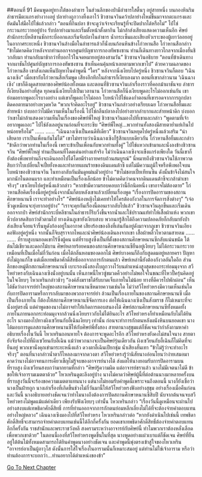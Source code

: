 ##ตอนที่ 91 มีคนพูดอยู่ทางใต้ของลำธาร
ในส่วนลึกของป่ามีลำธารใสตื้นๆ อยู่สายหนึ่ง บนกองหินริมลำธารมีตะแกรงย่างวางอยู่ ปลาย่างถูกวางทิ้งเอาไว้
ชิวซานจวินคว้าปลาย่างใหม่ขึ้นมาจากตะแกรงและยัดมันใส่มือไป๋ไช่แล้วกล่าว “ตอนที่กินปลา ข้าจะดูว่าเจ้าจะเรียนรู้ที่จะปิดปากได้หรือไม่”
ไป๋ไช่กระวนกระวายอยู่บ้าง รับปลาย่างมาและเริ่มตั้งหน้าตั้งตากิน ไม่กล้าส่งเสียงแสดงความเห็นอีก
ศิษย์สำนักกระบี่หลีซานชักกระบี่ออกและเริ่มจับปลาในลำธาร น้ำกระเซ็นและเสียงหัวเราะของผู้เยาว์ลอยอยู่ในอากาศระยะหนึ่ง
ชิวซานจวินล้างมือในลำธารแล้วก็นั่งบนก้อนหินข้างโก่วหานสือ
โก่วหานสือกล่าว “ข้าไม่คาดคิดว่าหลังจากท่านออกจากศูนย์บัญชาการกองทัพซงซาน ท่านก็เดินทางยาวไกลจากเมืองฮั่นชิวกลับมา ท่านกลับมาช้ากว่าที่บอกไว้ในจดหมายอยู่สองสามวัน”
ชิวซานจวินอธิบาย “ตอนที่ข้าเดินทางจากผาชันไปศูนย์บัญชาการกองทัพซงซาน ข้าเห็นคนคุ้นหน้าเลยตามพวกเขาไป”
ด้วยความฉลาดของโก่วหานสือ เขาสังเกตเห็นปัญหาในคำพูดนี้ “ใคร”
หลังจากนิ่งเงียบไปครู่หนึ่ง ชิวซานจวินก็ตอบ “เฉินฉางเซิง”
เมื่อเขากับโก่วหานสือเริ่มพูด เสียงอึกทึกในลำธารก็เงียบลงมาก
ตอนที่เขากล่าวนาม ‘เฉินฉางเซิง’ เขาก็ดึงดูดสายตาของศิษย์น้องทั้งหมด
และตอนที่ชิวซานจวินเล่าเรื่องราวที่คอกม้าผาชันจบ ลำธารก็เงียบงันอย่างที่สุด ทุกคนนิ่งเงียบไปเป็นเวลานาน
โก่วหานสือก็นิ่งเงียบพูดอะไรไม่ออกเช่นกัน เขาย่อมอยากพูดอะไรบางอย่าง แต่เขาก็พูดอะไรไม่ออก
ใบหน้าไป๋ไช่แดงก่ำตอนที่เขารอดจากการถูกปลาติดคอตายมาอย่างหวุดหวิด
“พวกเจ้าคิดอะไรอยู่” ชิวซานจวินกล่าวอย่างเรียบเฉย
โก่วหานสือยิ้มและส่ายหน้า บ่งบอกว่าไม่มีความเห็นในเรื่องนี้
ไป๋ไช่กลืนปลาลงไปอย่างยากลำบากและส่ายหน้าดิก บ่งบอกว่าเขาไม่กล้าแสดงความเห็นในเรื่องของศิษย์พี่ใหญ่
ชิวซานจวินมองไปที่เขาและกล่าว “พูดตามที่เจ้าอยากพูดเถอะ”
ไป๋ไช่ลังเลอยู่นานก่อนที่จะกระซิบ “ศิษย์พี่ใหญ่...พวกท่านทั้งสองมีสายตาย่ำแย่เกินไปหน่อยหรือไม่”
……
……
“เฉินฉางเซิงเป็นคนดีทีเดียว”
ชิวซานจวินหยุดไปครู่หนึ่งแล้วเสริม “น่าเสียดาย เราเป็นเพื่อนกันไม่ได้”
เขาไม่ทราบว่าเฉินฉางเซิงก็รู้สึกแบบเดียวกัน
โก่วหานสือยิ้มและกล่าว “ข้าดีกว่าพวกท่านในเรื่องนี้ เพราะข้าเป็นเพื่อนกับพวกท่านทั้งคู่”
ไป๋ไช่แหวกเข้ามาและนั่งลงข้างชิวซานจวิน “ศิษย์พี่ใหญ่ ท่านเป็นคนที่โดดเด่นอย่างแท้จริง ไม่ว่าเฉินฉางเซิงจะแข็งแกร่งเพียงใด วันนี้เขาก็ยังต้องพึ่งพาท่านถึงจะเดินออกไปได้โดยมีร่างกายครบถ้วนสมบูรณ์”
นี่หมายถึงชิวซานจวินใช้ภาพวาดสิบกว่าใบเปลี่ยนใจเปี๋ยยั่งหงและทำลายแผนร้ายของดินแดนต้าซี
แต่ไม่มีความภูมิใจหรือพึงพอใจบนใบหน้าของชิวซานจวิน ในทางกลับกันมันดูหม่นมัวอยู่บ้าง
“ข้าไม่ชอบเปี๋ยเทียนซิน ดังนั้นข้าจึงไม่สนใจมากนักในตอนแรก และทำเหมือนเป็นเรื่องเล็กน้อย ข้าไม่คาดคิดว่าคนจากดินแดนต้าซีจะกล้าฆ่าเขาจริงๆ”
เขาเงียบไปครู่หนึ่งแล้วกล่าว “หากข้ามีความรอบคอบกว่านี้อีกนิดหนึ่ง เขาอาจไม่ต้องตาย”
โก่วหานสือคิดเรื่องนี้อยู่ครู่หนึ่งจากนั้นก็ตบหลังเขาแล้วเปลี่ยนเรื่องพูด “เรื่องการปิดอารามของสถานศึกษาหนานซี เราจะทำอย่างไร”
“ศิษย์น้องหญิงไม่เคยทำให้ใครต้องกังวลในการจัดการสิ่งต่างๆ”
“เจ๋อซิ่วดูเหมือนจะยุ่งยากอยู่บ้าง”
“เราจะคุยกันเรื่องนี้ตอนเรากลับไปแล้ว”
ชิวซานจวินลุกขึ้นและเริ่มเดินออกจากป่า
ศิษย์สำนักกระบี่หลีซานในลำธารก็รีบวิ่งขึ้นจากน้ำและใช้ปราณแท้ทำให้เสื้อผ้าแห้ง พวกเขาหิ้วปลาสดสิบกว่าตัวตามไป
ทางเดินภูเขายังเงียบสงบ พวกนกรู้สึกได้ถึงความปลอดภัยก็กลับมายังป่า ส่งเสียงเจื้อยแจ้วรื่นหูดังก้องอยู่ในอากาศ
เสียงร้องของลิงที่เล่นกันอยู่ดังมาจากภูเขา
ชิวซานจวินเอียงคอฟังอยู่ครู่หนึ่ง จากนั้นก็จิบสุราจากไหและนำศิษย์น้องเดินลงจากเขา เสื้อผ้าพลิ้วไหวตามสายลม
……
……
ที่ราบสูงบนยอดเขาไร้ซึ่งผู้คน แต่ที่ราบสูงซึ่งเป็นที่ตั้งของสถานศึกษาหนานซีกลับแน่นขนัด ใต้ต้นไม้เขียวและดอกไม้บาน ศิษย์หลายร้อยคนของสถานศึกษาหนานซียืนอยู่เงียบๆ ไม่ได้กระวนกระวายเหมือนที่เป็นเมื่อไม่กี่วันก่อน เมื่อได้กลิ่นหอมของดอกไม้ ศิษย์บางคนก็ถึงกับสูดดมอยู่หลายครา
ปัญหายังไม่ถูกแก้ไข แต่เมื่อเทพธิดาศักดิ์สิทธิ์ออกจากการกักตนแล้ว ศิษย์เหล่านี้ยังต้องกังวลอันใดอีก
ส่วนลึกของหมู่ตึกสถานศึกษาหนานซี เบาะรองนั่งสองใบถูกวางไว้บนตำแหน่งสูงสุดของกระท่อมมุงจาก สวีโหย่วหรงกับเฉินฉางเซิงนั่งอยู่บนนั้น
เห็นภาพนี้ไหวซู่ขมวดคิ้วอย่างไม่พอใจในขณะที่ไหวปี้ครุ่นคิดอยู่ในใจเงียบๆ
ไหวเหรินกล่าวช้าๆ “องค์สังฆราชได้รับบาดเจ็บภายในไม่น้อย ทางที่ดีควรไปพักผ่อน”
เห็นได้ชัดว่าอาจารย์ย่าใหญ่ของสถานศึกษาหนานซีหมายความเช่นใด
ไม่ว่าสวีโหย่วหรงมีความเห็นเช่นใดกับการปิดอารามหรือการกลับมาของพวกอาจารย์ย่า ล้วนเป็นเรื่องภายในของสถานศึกษาหนานซี
เมื่อเป็นเรื่องภายใน ก็ต้องให้สถานศึกษาหนานซีจัดการเอง ต่อให้เฉินฉางเซิงเป็นสังฆราช ก็ไม่เหมาะที่จะนั่งอยู่ตรงนี้
แต่คำพูดของนางไม่อาจทำให้เกิดการตอบสนองได้
ศิษย์สถานศึกษาหนานซีทั้งหมดทั้งภายในภายนอกกระท่อมมุงจากล้วนนิ่งเงียบราวกับไม่ได้ยินอะไร
สวีโหย่วหรงก็ทำเหมือนกับไม่ได้ยินอะไร นางมองไปทางผิงเซวียนกับอี้เฉินเงียบๆ เท่านั้น
ก่อนจะทำการกักตนหลังผนังหินบนยอดเขา นางได้มอบการดูแลสถานศึกษาหนานซีให้กับศิษย์พี่ทั้งสอง
สายตานางสุขุมแต่ก็ชัดเจนว่ากำลังถามหาคำอธิบายเรื่องในวันนี้
ไหวเหรินถอนหายใจ ต้องการจะพูดอะไรอีก
สวีโหย่วหรงยังคงไม่สนใจนาง สายตายังจับจ้องไปที่ผิงเซวียนกับอี้เฉิน
แม้ว่าพวกนางจะเป็นศิษย์รุ่นเดียวกัน ผิงเซวียนกับอี้เฉินก็ไม่คิดที่จะยืนอยู่ พวกเขานั่งคุกเข่ามาระยะหนึ่งแล้ว
ดวงตาอี้เฉินเปียกชุ่ม น้ำเสียงสั่นเทา “ข้าไม่รู้ว่าจะทำอะไรจริงๆ”
ตอนที่นางกล่าวน้ำตาก็ไหลลงมาจากดวงตา
สวีโหย่วหรงรู้ว่านิสัยนางอ่อนโยนว่าง่ายเสมอมา คาดว่านางไม่อาจทนการเคี่ยวเข็ญไม่รู้จบของอาจารย์นางได้ ส่งผลให้นางยอมรับการปิดอารามบนที่ราบสูง
ผิงเซวียนสงบกว่ามากยามที่กล่าว “ศิษย์รู้ความผิด แต่อาจารย์ชราแล้ว นางไม่มีเจตนาไม่ดี ข้าขอให้เจ้าอารามเมตตาด้วย”
ไหวเหรินดูตะลึงอยู่บ้าง นางไม่คาดว่าศิษย์ผู้นี้ที่ต่อต้านนางมาหลายครั้งบนที่ราบสูงวันนี้จะร้องขอความเมตตาแทนนาง
แต่นางไม่ยอมรับคำพูดนี้เพราะจนถึงตอนนี้ นางก็ยังเชื่อว่านางเป็นฝ่ายถูก
นางเล่าเรื่องที่เกิดขึ้นช่วงไม่กี่วันมานี้ให้สวีโหย่วหรงฟังอย่างสุขุม อย่างเรื่องเมื่อคืนก่อนและวันนี้ นางอธิบายอย่างชัดเจนว่าทำไมนางถึงต้องการปิดสถานศึกษาหนานซีสิบปี
นับจากต้นจนจบสวีโหย่วหรงไม่พูดแม้แต่คำเดียว เพียงรับฟังเงียบๆ เท่านั้น
ไหวเหรินกล่าว “เรื่องวันนี้ดูเหมือนจะผ่านไปอย่างสงบแต่เทพธิดาศักดิ์สิทธิ์ การที่ท่านออกจากการกักตนย่อมหลีกเลี่ยงไม่ได้ที่จะต้องจ่ายค่าตอบแทนอย่างใหญ่หลวง”
เฉินฉางเซิงมองไปที่สวีโหย่วหรง
ไหวเหรินกล่าวต่อ “หากยังดำเนินไปเช่นนี้ เทพธิดาศักดิ์สิทธิ์จะสามารถจ่ายค่าตอบแทนเช่นนี้ได้อีกกี่ครั้งกัน ยอดเขาเทพธิดาศักดิ์สิทธิ์ต้องจ่ายค่าตอบแทนอีกกี่ครั้งกัน ราชสำนักและพระราชวังหลี สงครามระหว่างอาจารย์กับศิษย์นี้ ทำไมพวกเราต้องหลั่งเลือดเพื่อพวกเขาด้วย”
ในตอนนี้เองที่สวีโหย่วหรงพูดขึ้นในที่สุด
นางพูดอย่างแผ่วเบาแต่ก็ชัดเจน ศิษย์ที่ยืนอยู่ใต้ต้นไม้ทั้งหมดสามารถได้ยินคำพูดนางอย่างชัดเจน และคำพูดนี้พุ่งตรงเข้าสู่ใจของไหวเหริน
“อาจารย์อาเป็นผู้อาวุโส ดังนั้นการใส่ใจเรื่องในอารามนั้นก็เหมาะสมอยู่ แต่ท่านไม่ใช่เจ้าอาราม หรือว่าท่านต้องการจะบอกว่า...ท่านอยากได้ตำแหน่งของข้า”


[Go To Next Chapter]( ./918.md)